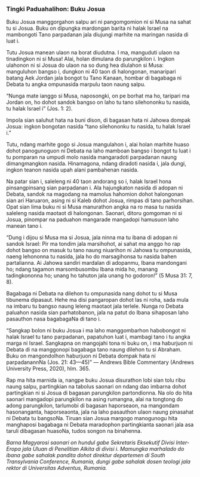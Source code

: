 ### Tingki Paduahalihon: Buku Josua

Buku Josua manggorgahon salpu ari ni pangomgomion ni si Musa na sahat tu si Josua. Buku on dipungka mardongan barita ni halak Israel na mambongoti Tano parpadanan jala diujungi marhite na maringan nasida di luat i.

Tutu Josua manean ulaon na borat diudutna. I ma, manguduti ulaon na tinadingkon ni si Musa! Alai, holan dimulana do parungkilon i. Ingkon ulahonon ni si Josua do ulaon na so dung hea diulahon si Musa: manguluhon bangso i, dungkon ni 40 taon di halongonan, manaripari batang Aek Jordan jala bongot tu Tano Kanaan, hombar di bagabaga ni Debata tu angka ompunasida marpulu taon naung salpu.

“Nunga mate ianggo si Musa, naposongki, on pe borhat ma ho, taripari ma Jordan on, ho dohot sandok bangso on laho tu tano silehononku tu nasida, tu halak Israel i” (Jos. 1: 2).

Impola sian saluhut hata na buni dison, di bagasan hata ni Jahowa dompak Josua: ingkon bongotan nasida “tano silehononku tu nasida, tu halak Israel i.”

Tutu, ndang marhite gogo si Josua mangulahon i, alai holan marhite huaso dohot panogunoguon ni Debata na laho mamboan bangso i bongot tu luat i tu pomparan na umpudi molo nasida mangaradoti parpadanan naung dimangmangkon nasida. Hinamagona, ndang diradoti nasida i, jala dungi, ingkon teanon nasida upah alani pambahenan nasida.

Na patar sian i, saleleng ni 40 taon andorang so i, halak Israel hona pinsangpinsang sian parpadanan i. Ala hajungkaton nasida di adopan ni Debata, sandok na magodang na mamolus hahomion dohot halongonan sian ari Haruaron, asing ni si Kaleb dohot Josua, rimpas di tano parhorsihan. Opat sian lima buku ni si Musa manurathon angka na ro masa tu nasida saleleng nasida maotaot di halongonan. Saonari, ditoru gomgoman ni si Josua, pinompar na paduahon mangarade mangadopi hamusuon laho manean tano i.

“Dung i dijou si Musa ma si Josua, jala ninna ma tu ibana di adopan ni sandok Israel: Pir ma tondim jala marsihohot, ai sahat ma anggo ho rap dohot bangso on masuk tu tano naung niuarihon ni Jahowa tu ompunasida, naeng lehononna tu nasida, jala ho do marsagihonsa tu nasida bahen partalianna. Ai Jahowa sandiri mardalan di adopanmu, Ibana mandongani ho; ndang tagamon marsombusombu Ibana mida ho, manang tadingkononna ho; unang ho tahuton jala unang ho godoron!” (5 Musa 31: 7, 8).

Bagabaga ni Debata na dilehon tu ompunasida nang dohot tu si Musa tibunema dipasaut. Hehe ma disi pangaropan dohot las ni roha, sada mula na imbaru tu bangso naung leleng maotaot jala terlele. Nunga ro Debata paluahon nasida sian parhatobanon, jala na patut do Ibana sihaposan laho pasauthon nasa bagabagaNa di tano i.

“Sangkap bolon ni buku Josua i ma laho manggombarhon habobongot ni halak Israel tu tano parpadanan, papatuhon luat i, mambagi tano i tu angka marga ni Israel. Sangkapna on mangojahi tona ni buku on, i ma haburjuon ni Debata di na manggonopi bagabaga tano naung dilehon tu si Abraham. Buku on mangondolhon haburjuon ni Debata dompak hata ni parpadanannNa (Jos. 21: 43—45)” — Andrews Bible Commentary (Andrews University Press, 2020), hlm. 365.

Rap ma hita marnida ia, nangpe buku Josua disurathon lobi sian tolu ribu naung salpu, partingkian na tabolus saonari on ndang dao imbarna dohot partingkian ni si Josua di bagasan parungkilon partondionna. Na olo do hita saonari mangadopi parungkilon na asing rumangna, alai na tongtong do adong parungkilon, tarlumobi di bagasan haporseaon, na mangondam hasonanganta, haporseaonta, jala na laho pasauthon ulaon naung pinasahat ni Debata tu bangsoNa. Tiruan sian Josua margogo manogunogu hita manghaposi bagabaga ni Debata maradophon partingkianta saonari jala asa taruli dibagasan huasoNa, tudos songon na binahenna.

_Barna Magyarosi saonari on hundul gabe Sekretaris Eksekutif Divisi Inter-Eropa jala Uluan di Penelitian Alkita di divisi i. Mamungka marhalado do ibana gabe sahalak pandita dohot direktur departemen di South Transylvania Conference, Rumania, dungi gabe sahalak dosen teologi jala rektor di Universitas Adventus, Rumania._